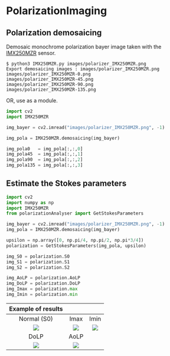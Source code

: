 # PolarizationImaging

## Polarization demosaicing
Demosaic monochrome polarization bayer image taken with the [IMX250MZR](https://www.sony-semicon.co.jp/e/products/IS/polarization/product.html) sensor.
```
$ python3 IMX250MZR.py images/polarizer_IMX250MZR.png
Export demosaicing images : images/polarizer_IMX250MZR.png
images/polarizer_IMX250MZR-0.png
images/polarizer_IMX250MZR-45.png
images/polarizer_IMX250MZR-90.png
images/polarizer_IMX250MZR-135.png
```
OR, use as a module.
```python
import cv2
import IMX250MZR

img_bayer = cv2.imread("images/polarizer_IMX250MZR.png", -1)

img_pola = IMX250MZR.demosaicing(img_bayer)

img_pola0   = img_pola[:,:,0]
img_pola45  = img_pola[:,:,1]
img_pola90  = img_pola[:,:,2]
img_pola135 = img_pola[:,:,3]
```

## Estimate the Stokes parameters
```python
import cv2
import numpy as np
import IMX250MZR
from polarizationAnalyser import GetStokesParameters

img_bayer = cv2.imread("images/polarizer_IMX250MZR.png", -1)
img_pola = IMX250MZR.demosaicing(img_bayer)

upsilon = np.array([0, np.pi/4, np.pi/2, np.pi*3/4])
polarization = GetStokesParameters(img_pola, upsilon)

img_S0 = polarization.S0
img_S1 = polarization.S1
img_S2 = polarization.S2

img_AoLP = polarization.AoLP
img_DoLP = polarization.DoLP
img_Imax = polarization.max
img_Imin = polarization.min
```

|Example of results| | |
|:-:|:-:|:-:|
|Normal (S0)|Imax|Imin|
|![](https://github.com/elerac/PolarizationImaging/blob/manuscript/polarizer_IMX250MZR_intensity.jpg)|![](https://github.com/elerac/PolarizationImaging/blob/manuscript/polarizer_IMX250MZR_max.jpg)|![](https://github.com/elerac/PolarizationImaging/blob/manuscript/polarizer_IMX250MZR_min.jpg)|
|DoLP|AoLP||
|![](https://github.com/elerac/PolarizationImaging/blob/manuscript/polarizer_IMX250MZR_DoLP.jpg)|![](https://github.com/elerac/PolarizationImaging/blob/manuscript/polarizer_IMX250MZR_AoLP.jpg)||
